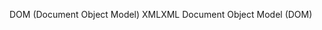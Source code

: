 <span data-ttu-id="adcf8-101">DOM (Document Object Model) XML</span><span class="sxs-lookup"><span data-stu-id="adcf8-101">XML Document Object Model (DOM)</span></span>